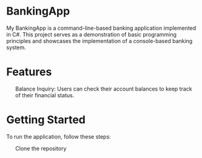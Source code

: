 # BankingApp
<p>My BankingApp is a command-line-based banking application implemented in C#. This project serves as a demonstration of basic programming principles and showcases the implementation of a console-based banking system.</p>

# Features
<p><ul>Balance Inquiry: Users can check their account balances to keep track of their financial status.</ul></p>

# Getting Started
<p>To run the application, follow these steps:
<ul>Clone the repository</ul></p>
